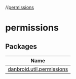 //[permissions](index.md)



# permissions  


## Packages  
  
|  Name | 
|---|
| <a name="danbroid.util.permissions////PointingToDeclaration/"></a>[danbroid.util.permissions](permissions/danbroid.util.permissions/index.md)|

